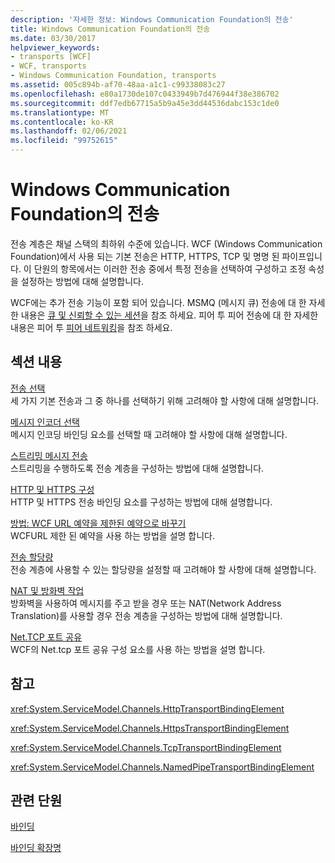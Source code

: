 ```yaml
---
description: '자세한 정보: Windows Communication Foundation의 전송'
title: Windows Communication Foundation의 전송
ms.date: 03/30/2017
helpviewer_keywords:
- transports [WCF]
- WCF, transports
- Windows Communication Foundation, transports
ms.assetid: 005c894b-af70-48aa-a1c1-c99338083c27
ms.openlocfilehash: e80a1730de107c0433949b7d476944f38e386702
ms.sourcegitcommit: ddf7edb67715a5b9a45e3dd44536dabc153c1de0
ms.translationtype: MT
ms.contentlocale: ko-KR
ms.lasthandoff: 02/06/2021
ms.locfileid: "99752615"
---
```

# <a name="transports-in-windows-communication-foundation"></a>Windows Communication Foundation의 전송

전송 계층은 채널 스택의 최하위 수준에 있습니다. WCF (Windows Communication Foundation)에서 사용 되는 기본 전송은 HTTP, HTTPS, TCP 및 명명 된 파이프입니다. 이 단원의 항목에서는 이러한 전송 중에서 특정 전송을 선택하여 구성하고 조정 속성을 설정하는 방법에 대해 설명합니다.  
  
 WCF에는 추가 전송 기능이 포함 되어 있습니다. MSMQ (메시지 큐) 전송에 대 한 자세한 내용은 [큐 및 신뢰할 수 있는 세션](queues-and-reliable-sessions.md)을 참조 하세요. 피어 투 피어 전송에 대 한 자세한 내용은 피어 투 [피어 네트워킹](peer-to-peer-networking.md)을 참조 하세요.  
  
## <a name="in-this-section"></a>섹션 내용  

 [전송 선택](choosing-a-transport.md)  
 세 가지 기본 전송과 그 중 하나를 선택하기 위해 고려해야 할 사항에 대해 설명합니다.  
  
 [메시지 인코더 선택](choosing-a-message-encoder.md)  
 메시지 인코딩 바인딩 요소를 선택할 때 고려해야 할 사항에 대해 설명합니다.  
  
 [스트리밍 메시지 전송](streaming-message-transfer.md)  
 스트리밍을 수행하도록 전송 계층을 구성하는 방법에 대해 설명합니다.  
  
 [HTTP 및 HTTPS 구성](configuring-http-and-https.md)  
 HTTP 및 HTTPS 전송 바인딩 요소를 구성하는 방법에 대해 설명합니다.  
  
 [방법: WCF URL 예약을 제한된 예약으로 바꾸기](how-to-replace-the-wcf-url-reservation-with-a-restricted-reservation.md)  
 WCFURL 제한 된 예약을 사용 하는 방법을 설명 합니다.  
  
 [전송 할당량](transport-quotas.md)  
 전송 계층에 사용할 수 있는 할당량을 설정할 때 고려해야 할 사항에 대해 설명합니다.  
  
 [NAT 및 방화벽 작업](working-with-nats-and-firewalls.md)  
 방화벽을 사용하여 메시지를 주고 받을 경우 또는 NAT(Network Address Translation)를 사용할 경우 전송 계층을 구성하는 방법에 대해 설명합니다.  
  
 [Net.TCP 포트 공유](net-tcp-port-sharing.md)  
 WCF의 Net.tcp 포트 공유 구성 요소를 사용 하는 방법을 설명 합니다.  
  
## <a name="reference"></a>참고  

 <xref:System.ServiceModel.Channels.HttpTransportBindingElement>  
  
 <xref:System.ServiceModel.Channels.HttpsTransportBindingElement>  
  
 <xref:System.ServiceModel.Channels.TcpTransportBindingElement>  
  
 <xref:System.ServiceModel.Channels.NamedPipeTransportBindingElement>  
  
## <a name="related-sections"></a>관련 단원  

 [바인딩](bindings.md)  
  
 [바인딩 확장명](../extending/extending-bindings.md)
